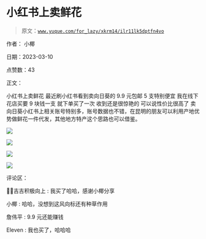 # 小红书上卖鲜花

> 原文：[`www.yuque.com/for_lazy/xkrm14/ilr11lk5dptfn4vo`](https://www.yuque.com/for_lazy/xkrm14/ilr11lk5dptfn4vo)



作者： 小椰 

日期：2023-03-10 

点赞数：43 

正文： 

小红书上卖鲜花 最近刷小红书看到卖向日葵的 9.9 元包邮 5 支特别便宜 我在线下花店买要 9 块钱一支 就下单买了一次 收到还是很惊艳的 可以说性价比很高了 卖向日葵小红书上相关账号特别多，账号数据也不错，在昆明的朋友可以利用产地优势做鲜花一件代发，其他地方特产这个思路也可以借鉴。 

![](img/341aec0753cca1ef96c21fcf4af0e9a2.png) 

![](img/48bd2e95c68fcc096b9b12547cd4c40d.png)  

![](img/0c8a7b29871f15196f2fef6a9e05dd27.png)  

![](img/f6862de829b2694d1f62b85630e89dbb.png)  

评论区： 

💪🏻吉吉积极向上 : 我买了哈哈，感谢小椰分享 

小椰 : 哈哈，没想到这风向标还有种草作用 

詹伟平 : 9.9 元还能赚钱 

Eleven : 我也买了，哈哈哈 


